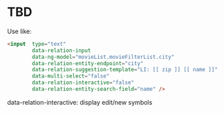 # TBD

Use like:

```html
<input 	type="text"
		data-relation-input
		data-ng-model="movieList.movieFilterList.city"
		data-relation-entity-endpoint="city"
		data-relation-suggestion-template="LI: [[ zip ]] [[ name ]]"
		data-multi-select="false"
		data-relation-interactive="false"
		data-relation-entity-search-field="name" />
```

data-relation-interactive: display edit/new symbols